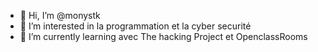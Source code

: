 - 👋 Hi, I’m @monystk
- 👀 I’m interested in  la programmation et la cyber securité
- 🌱 I’m currently learning avec The hacking Project et OpenclassRooms
